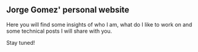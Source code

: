 ## Jorge Gomez' personal website

Here you will find some insights of who I am, what do I like to work on and some technical posts I will share with you. 

Stay tuned! 

